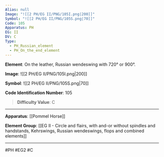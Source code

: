```yaml
---
Alias: null
Image: "![[2 PH/EG II/PNG/105I.png|200]]"
Symbol: "![[2 PH/EG II/PNG/105S.png|70]]"
Code: 105
Apparatus: PH
EG: II
DV: C
Type:
  - PH_Russian_element
  - PH_On_the_end_element
---
```

**Element**: On the leather, Russian wendeswing with 720° or 900°.

**Image**:
![[2 PH/EG II/PNG/105I.png|200]]

**Symbol**:
![[2 PH/EG II/PNG/105S.png|70]]

**Code Identification Number**: 105

>**Difficulty Value**: C

___
**Apparatus**: [[Pommel Horse]]

**Element Group**: [[EG II - Circle and flairs, with and-or without spindles and handstands, Kehrswings, Russian wendeswings, flops and combined elements]]
___
#PH #EG2 #C
